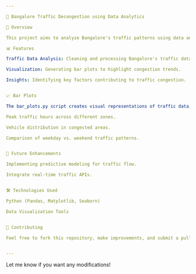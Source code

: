 ```yaml
---

🚦 Bangalore Traffic Decongestion using Data Analytics

📌 Overview

This project aims to analyze Bangalore's traffic patterns using data analytics and visualization techniques. By identifying congestion hotspots and traffic trends, we propose insights that can help improve urban mobility.

📊 Features

Traffic Data Analysis: Cleaning and processing Bangalore's traffic dataset.

Visualization: Generating bar plots to highlight congestion trends.

Insights: Identifying key factors contributing to traffic congestion.


📈 Bar Plots

The bar_plots.py script creates visual representations of traffic data, such as:

Peak traffic hours across different zones.

Vehicle distribution in congested areas.

Comparison of weekday vs. weekend traffic patterns.


📌 Future Enhancements

Implementing predictive modeling for traffic flow.

Integrate real-time traffic APIs.


🛠 Technologies Used

Python (Pandas, Matplotlib, Seaborn)

Data Visualization Tools


🤝 Contributing

Feel free to fork this repository, make improvements, and submit a pull request!


---
```


Let me know if you want any modifications!

